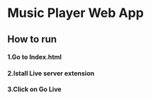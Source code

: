 # Music Player Web App

## How to run

#### 1.Go to Index.html
#### 2.Istall Live server extension
#### 3.Click on Go Live 
